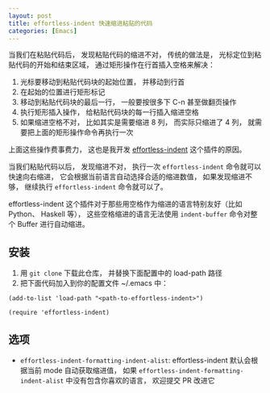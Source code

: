 ```yaml
---
layout: post
title: effortless-indent 快速缩进粘贴的代码
categories: [Emacs]
---
```


当我们在粘贴代码后， 发现粘贴代码的缩进不对， 传统的做法是， 光标定位到粘贴代码的开始和结束区域， 通过矩形操作在行首插入空格来解决：

1. 光标要移动到粘贴代码块的起始位置， 并移动到行首
2. 在起始的位置进行矩形标记
3. 移动到粘贴代码块的最后一行， 一般要按很多下 C-n 甚至做翻页操作
4. 执行矩形插入操作， 给粘贴代码块的每一行插入缩进空格
5. 如果缩进空格不对， 比如其实是需要缩进 8 列， 而实际只缩进了 4 列， 就需要把上面的矩形操作命令再执行一次

上面这些操作费事费力， 这也是我开发 [effortless-indent](https://github.com/manateelazycat/effortless-indent) 这个插件的原因。

当我们粘贴代码以后， 发现缩进不对， 执行一次 `effortless-indent` 命令就可以快速向右缩进， 它会根据当前语言自动选择合适的缩进数值， 如果发现缩进不够， 继续执行 `effortless-indent` 命令就可以了。

effortless-indent 这个插件对于那些用空格作为缩进的语言特别友好（比如 Python、 Haskell 等）， 这些空格缩进的语言无法使用 `indent-buffer` 命令对整个 Buffer 进行自动缩进。

## 安装

1. 用 `git clone` 下载此仓库， 并替换下面配置中的 load-path 路径
2. 把下面代码加入到你的配置文件 ~/.emacs 中：

```elisp
(add-to-list 'load-path "<path-to-effortless-indent>")

(require 'effortless-indent)
```

## 选项

* `effortless-indent-formatting-indent-alist`: effortless-indent 默认会根据当前 mode 自动获取缩进值， 如果 `effortless-indent-formatting-indent-alist` 中没有包含你喜欢的语言， 欢迎提交 PR 改进它

